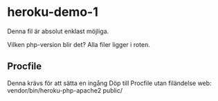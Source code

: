 # heroku-demo-1
Denna fil är absolut enklast möjliga.

Vilken php-version blir det?
Alla filer ligger i roten. 

## Procfile
Denna krävs för att sätta en ingång
Döp till Procfile utan filändelse
web: vendor/bin/heroku-php-apache2 public/
